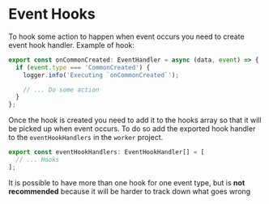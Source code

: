 # Event Hooks

To hook some action to happen when event occurs you need to create event hook handler. Example of hook:

```typescript
export const onCommonCreated: EventHandler = async (data, event) => {
  if (event.type === 'CommonCreated') {
    logger.info('Executing `onCommonCreated`');

    // ... Do some action
  }
};
```

Once the hook is created you need to add it to the hooks array so that it will be picked up when event occurs. To do so
add the exported hook handler to the `eventHookHandlers` in the `worker` project.

```typescript
export const eventHookHandlers: EventHookHandler[] = [
  // ... Hooks
];
```

It is possible to have more than one hook for one event type, but is **not recommended** because it will be harder to
track down what goes wrong